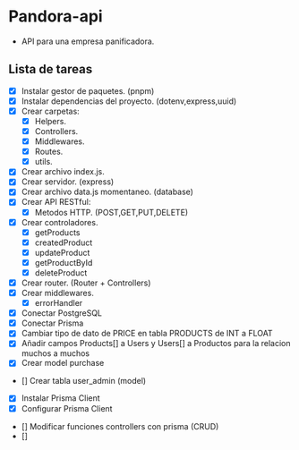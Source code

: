 # Pandora-api
- API para una empresa panificadora.

## Lista de tareas
- [x] Instalar gestor de paquetes. (pnpm)
- [x] Instalar dependencias del proyecto. (dotenv,express,uuid)
- [x] Crear carpetas:
   - [x] Helpers.
   - [x] Controllers.
   - [x] Middlewares.
   - [x] Routes.
   - [x] utils.
- [x] Crear archivo index.js.
- [x] Crear servidor. (express)
- [x] Crear archivo data.js momentaneo. (database)
- [x] Crear API RESTful: 
   - [x] Metodos HTTP. (POST,GET,PUT,DELETE)
- [x] Crear controladores.
   - [x] getProducts
   - [x] createdProduct
   - [x] updateProduct
   - [x] getProductById
   - [x] deleteProduct
- [x] Crear router. (Router + Controllers)
- [x] Crear middlewares.
   -[x] errorHandler
- [x] Conectar PostgreSQL
- [x] Conectar Prisma
- [x] Cambiar tipo de dato de PRICE en tabla PRODUCTS de INT a FLOAT
- [x] Añadir campos Products[] a Users y Users[] a Productos para la relacion muchos a muchos
- [x] Crear model purchase
- [] Crear tabla user_admin (model)
- [x] Instalar Prisma Client
- [x] Configurar Prisma Client
- [] Modificar funciones controllers con prisma (CRUD)
- [] 
